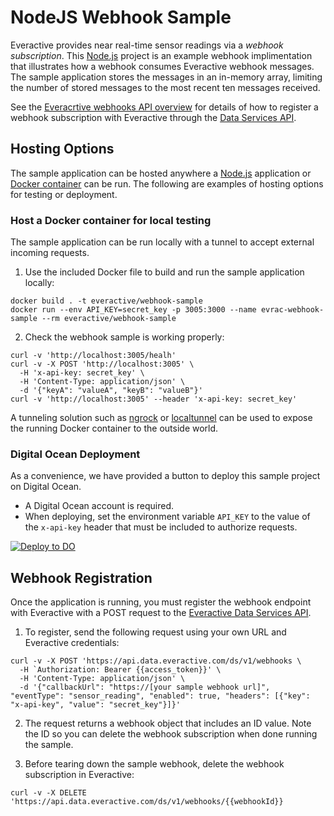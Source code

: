 # NodeJS Webhook Sample

Everactive provides near real-time sensor readings via a *webhook subscription*. 
This [Node.js](https://nodejs.org) project is an example webhook implimentation that illustrates how a webhook consumes Everactive webhook messages. 
The sample application stores the messages in an in-memory array, limiting the number of stored messages to the most recent ten messages received.

See the [Everacrtive webhooks API overview](https://everactive-ds-docs.readme.io/reference/webhooks-overview) for details of how to register a webhook subscription with Everactive through the [Data Services API](https://dash.readme.com/project/everactive-ds-docs/v1.0/refs/data-services-api-overview).

## Hosting Options

The sample application can be hosted anywhere a [Node.js](https://nodejs.org) application or [Docker container](https://hub.docker.com) can be run. 
The following are examples of hosting options for testing or deployment.

### Host a Docker container for local testing 

The sample application can be run locally with a tunnel to accept external incoming requests.

1. Use the included Docker file to build and run the sample application locally:

```
docker build . -t everactive/webhook-sample
docker run --env API_KEY=secret_key -p 3005:3000 --name evrac-webhook-sample --rm everactive/webhook-sample
```

2. Check the webhook sample is working properly:

```
curl -v 'http://localhost:3005/healh'
curl -v -X POST 'http://localhost:3005' \
  -H 'x-api-key: secret_key' \
  -H 'Content-Type: application/json' \
  -d '{"keyA": "valueA", "keyB": "valueB"}'
curl -v 'http://localhost:3005' --header 'x-api-key: secret_key'
```

A tunneling solution such as [ngrock](https://ngrock.com) or [localtunnel](https://github.com/localtunnel/localtunnel) can be used to expose the running Docker container to the outside world.

### Digital Ocean Deployment

As a convenience, we have provided a button to deploy this sample project on Digital Ocean. 

- A Digital Ocean account is required.
- When deploying, set the environment variable `API_KEY` to the value of the `x-api-key` header that must be included to authorize requests.

[![Deploy to DO](https://www.deploytodo.com/do-btn-blue.svg)](https://cloud.digitalocean.com/apps/new?repo=https://github.com/everactive/nodejs-webhook-sample.git/tree/main)

## Webhook Registration

Once the application is running, you must register the webhook endpoint with Everactive with a POST request to the [Everactive Data Services API](https://everactive-ds-docs.readme.io/reference/post-webhooks). 

1. To register, send the following request using your own URL and Everactive credentials:

```
curl -v -X POST 'https://api.data.everactive.com/ds/v1/webhooks \
  -H `Authorization: Bearer {{access_token}}' \
  -H 'Content-Type: application/json' \
  -d '{"callbackUrl": "https://[your sample webhook url]", "eventType": "sensor_reading", "enabled": true, "headers": [{"key": "x-api-key", "value": "secret_key"}]}'
```

2. The request returns a webhook object that includes an ID value. Note the ID so you can delete the webhook subscription when done running the sample.

3. Before tearing down the sample webhook, delete the webhook subscription in Everactive:

```
curl -v -X DELETE 'https://api.data.everactive.com/ds/v1/webhooks/{{webhookId}}
```
